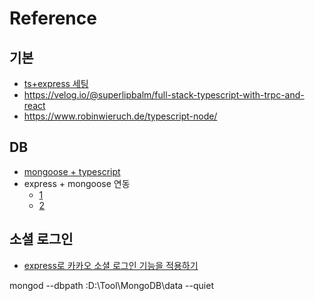 # Reference
## 기본
- [ts+express 세팅](https://blog.logrocket.com/how-to-set-up-node-typescript-express/)
- https://velog.io/@superlipbalm/full-stack-typescript-with-trpc-and-react
- https://www.robinwieruch.de/typescript-node/


## DB
- [mongoose + typescript](https://mongoosejs.com/docs/typescript.html)
- express + mongoose 연동
  - [1](https://poiemaweb.com/mongoose)
  - [2](https://velopert.com/594)

## 소셜 로그인 
- [express로 카카오 소셜 로그인 기능을 적용하기](https://velog.io/@gbwlxhd97/express%EB%A1%9C-%EC%B9%B4%EC%B9%B4%EC%98%A4-%EC%86%8C%EC%85%9C-%EB%A1%9C%EA%B7%B8%EC%9D%B8-%EA%B8%B0%EB%8A%A5%EC%9D%84-%EC%A0%81%EC%9A%A9%ED%95%98%EA%B8%B0)



mongod --dbpath :D:\Tool\MongoDB\data --quiet